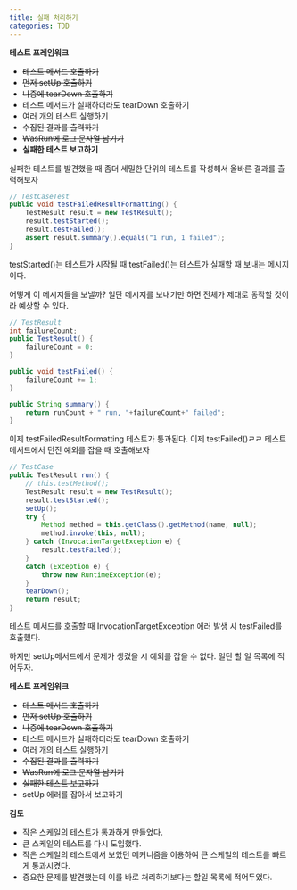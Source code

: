 ```yaml
---
title: 실패 처리하기
categories: TDD
---
```




**테스트 프레임워크**

* ~~테스트 메서드 호출하기~~
* ~~먼저 setUp 호출하기~~
* ~~나중에 tearDown 호출하기~~
* 테스트 메서드가 실패하더라도 tearDown 호출하기
* 여러 개의 테스트 실행하기
* ~~수집된 결과를 출력하기~~
* ~~WasRun에 로그 문자열 남기기~~
* **실패한 테스트 보고하기**



실패한 테스트를 발견했을 때 좀더 세밀한 단위의 테스트를 작성해서 올바른 결과를 출력해보자

```java
// TestCaseTest
public void testFailedResultFormatting() {
    TestResult result = new TestResult();
    result.testStarted();
    result.testFailed();
    assert result.summary().equals("1 run, 1 failed");
}
```

testStarted()는 테스트가 시작될 때 testFailed()는 테스트가 실패할 때 보내는 메시지이다.

어떻게 이 메시지들을 보낼까? 일단 메시지를 보내기만 하면 전체가 제대로 동작할 것이라 예상할 수 있다.



```java
// TestResult
int failureCount;
public TestResult() {
    failureCount = 0;
}

public void testFailed() {
    failureCount += 1;
}

public String summary() {
    return runCount + " run, "+failureCount+" failed";
}
```

이제 testFailedResultFormatting 테스트가 통과된다. 이제 testFailed()ㄹㄹ 테스트 메서드에서 던진 예외를 잡을 때 호출해보자

```java
// TestCase
public TestResult run() {
    // this.testMethod();
    TestResult result = new TestResult();
    result.testStarted();
    setUp();
    try {
        Method method = this.getClass().getMethod(name, null);
        method.invoke(this, null);
    } catch (InvocationTargetException e) {
        result.testFailed();
    }
    catch (Exception e) {
        throw new RuntimeException(e);
    }
    tearDown();
    return result;
}
```

테스트 메서드를 호출할 때 InvocationTargetException 에러 발생 시 testFailed를 호출했다.

하지만 setUp메서드에서 문제가 생겼을 시 예외를 잡을 수 없다. 일단 할 일 목록에 적어두자.



**테스트 프레임워크**

* ~~테스트 메서드 호출하기~~
* ~~먼저 setUp 호출하기~~
* ~~나중에 tearDown 호출하기~~
* 테스트 메서드가 실패하더라도 tearDown 호출하기
* 여러 개의 테스트 실행하기
* ~~수집된 결과를 출력하기~~
* ~~WasRun에 로그 문자열 남기기~~
* ~~실패한 테스트 보고하기~~
* setUp 에러를 잡아서 보고하기



**검토**

* 작은 스케일의 테스트가 통과하게 만들었다.
* 큰 스케일의 테스트를 다시 도입했다.
* 작은 스케일의 테스트에서 보았던 메커니즘을 이용하여 큰 스케일의 테스트를 빠르게 통과시켰다.
* 중요한 문제를 발견했는데 이를 바로 처리하기보다는 할일 목록에 적어두었다.